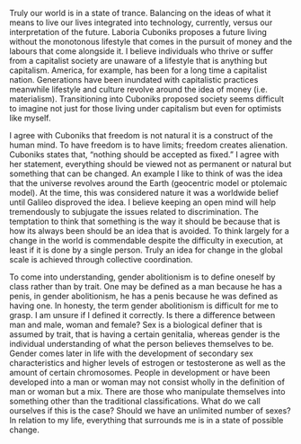 Truly our world is in a state of trance. Balancing on the ideas of what it means to live our lives integrated into technology, currently, versus our interpretation of the future. Laboria Cuboniks proposes a future living without the monotonous lifestyle that comes in the pursuit of money and the labours that come alongside it. I believe individuals who thrive or suffer from a capitalist society are unaware of a lifestyle that is anything but capitalism. America, for example, has been for a long time a capitalist nation. Generations have been inundated with capitalistic practices meanwhile lifestyle and culture revolve around the idea of money (i.e. materialism). Transitioning into Cuboniks proposed society seems difficult to imagine not just for those living under capitalism but even for optimists like myself. 

I agree with Cuboniks that freedom is not natural it is a construct of the human mind. To have freedom is to have limits; freedom creates alienation. Cuboniks states that, “nothing should be accepted as fixed.” I agree with her statement, everything should be viewed not as permanent or natural but something that can be changed. An example I like to think of was the idea that the universe revolves around the Earth (geocentric model or ptolemaic model). At the time, this was considered nature it was a worldwide belief until Galileo disproved the idea. I believe keeping an open mind will help tremendously to subjugate the issues related to discrimination. The temptation to think that something is the way it should be because that is how its always been should be an idea that is avoided. To think largely for a change in the world is commendable despite the difficulty in execution, at least if it is done by a single person. Truly an idea for change in the global scale is achieved through collective coordination. 

To come into understanding, gender abolitionism is to define oneself by class rather than by trait. One may be defined as a man because he has a penis, in gender abolitionism, he has a penis because he was defined as having one. In honesty, the term gender abolitionism is difficult for me to grasp. I am unsure if I defined it correctly. Is there a difference between man and male, woman and female? Sex is a biological definer that is assumed by trait, that is having a certain genitalia, whereas gender is the individual understanding of what the person believes themselves to be. Gender comes later in life with the development of secondary sex characteristics and higher levels of estrogen or testosterone as well as the amount of certain chromosomes. People in development or have been developed into a man or woman may not consist wholly in the definition of man or woman but a mix. There are those who manipulate themselves into something other than the traditional classifications. What do we call ourselves if this is the case? Should we have an unlimited number of sexes? In relation to my life, everything that surrounds me is in a state of possible change.
